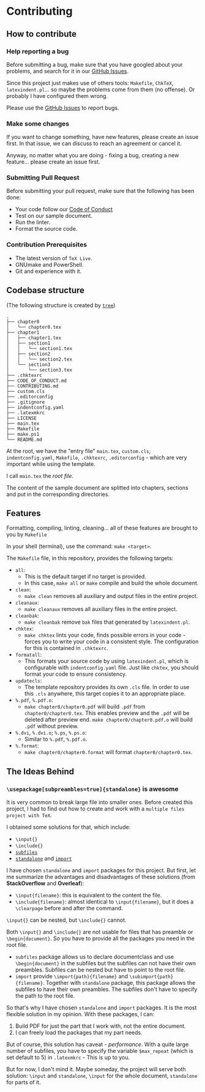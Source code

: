 # Contributing

## How to contribute

### Help reporting a bug

Before submitting a bug, make sure that you have googled about your problems, and search for it in our [GitHub Issues](https://github.com/git-tex/tex-make/issues).

Since this project just makes use of others tools: `Makefile`, `ChkTeX`, `latexindent.pl`... so maybe the problems come from them (no offense). Or probably I have configured them wrong.

Please use the [GitHub Issues](https://github.com/git-tex/tex-make/issues) to report bugs.

### Make some changes

If you want to change something, have new features, please create an issue first. In that issue, we can discuss to reach an agreement or cancel it.

Anyway, no matter what you are doing - fixing a bug, creating a new feature... please create an issue first.

### Submitting Pull Request

Before submitting your pull request, make sure that the following has been done:

-   Your code follow our [Code of Conduct](./CODE_OF_CONDUCT.md)
-   Test on our sample document.
-   Run the linter.
-   Format the source code.

### Contribution Prerequisites

-   The latest version of `TeX Live`.
-   GNUmake and PowerShell.
-   Git and experience with it.

## Codebase structure

(The following structure is created by [`tree`](<https://wikipedia.org/wiki/Tree_(command)>))

```
.
├── chapter0
│   └── chapter0.tex
├── chapter1
│   ├── chapter1.tex
│   ├── section1
│   │   └── section1.tex
│   ├── section2
│   │   └── section2.tex
│   └── section3
│       └── section3.tex
├── .chktexrc
├── CODE_OF_CONDUCT.md
├── CONTRIBUTING.md
├── custom.cls
├── .editorconfig
├── .gitignore
├── indentconfig.yaml
├── .latexmkrc
├── LICENSE
├── main.tex
├── Makefile
├── make.ps1
└── README.md
```

At the root, we have the "entry file" `main.tex`, `custom.cls`, `indentconfig.yaml`, `Makefile`, `.chktexrc`, `.editorconfig` - which are very important while using the template.

I call `main.tex` the _root file_.

The content of the sample document are splitted into chapters, sections and put in the corresponding directories.

## Features

Formatting, compiling, linting, cleaning... all of these features are brought to you by `Makefile`

In your shell (terminal), use the command: `make <target>`.

The `Makefile` file, in this repository, provides the following targets:

-   `all`:
    -   This is the default target if no target is provided.
    -   In this case, `make all` or `make` compile and build the whole document.
-   `clean`:
    -   `make clean` removes all auxiliary and output files in the entire project.
-   `cleanaux`:
    -   `make cleanaux` removes all auxiliary files in the entire project.
-   `cleanbak`:
    -   `make cleanbak` remove `bak` files that generated by `latexindent.pl`.
-   `chktex`:
    -   `make chktex` lints your code, finds possible errors in your code - forces you to write your code in a consistent style. The configuration for this is contained in `.chktexrc`.
-   `formatall`:
    -   This formats your source code by using `latexindent.pl`, which is configurable with `indentconfig.yaml` file. Just like `chktex`, you should format your code to ensure consistency.
-   `updatecls`:
    -   The template repository provides its own `.cls` file. In order to use this `.cls` anywhere, this target copies it to an appropriate place.
-   `%.pdf`, `%.pdf.o`:
    -   `make chapter0/chapter0.pdf` will build `.pdf` from `chapter0/chapter0.tex`. This enables preview and the `.pdf` will be deleted after preview end. `make chapter0/chapter0.pdf.o` will build `.pdf` without preview.
-   `%.dvi`, `%.dvi.o`; `%.ps`, `%.ps.o`:
    -   Similar to `%.pdf`, `%.pdf.o`.
-   `%.format`:
    -   `make chapter0/chapter0.format` will format `chapter0/chapter0.tex`.

## The Ideas Behind

### `\usepackage[subpreambles=true]{standalone}` is awesome

It is very common to break large file into smaller ones. Before created this project, I had to find out how to create and work with a `multiple files project with TeX`.

I obtained some solutions for that, which include:

-   `\input{}`
-   `\include{}`
-   [`subfiles`](https://ctan.org/pkg/subfiles)
-   [`standalone`](https://ctan.org/pkg/standalone) and [`import`](https://ctan.org/pkg/import)

I have chosen `standalone` and `import` packages for this project. But first, let me summarize the advantages and disadvantages of these solutions (from **StackOverflow** and **Overleaf**):

-   `\input{filename}`: this is equivalent to the content the file.
-   `\include{filename}`: almost identical to `\input{filename}`, but it does a `\clearpage` before and after the command.

`\input{}` can be nested, but `\include{}` cannot.

Both `\input{}` and `\include{}` are not usable for files that has preamble or `\begin{document}`. So you have to provide all the packages you need in the root file.

-   `subfiles` package allows us to declare documentclass and use `\begin{document}` in the subfiles but the subfiles can not have their own preambles. Subfiles can be nested but have to point to the root file.
-   `import` provide `\import{path}{filename}` and `\subimport{path}{filename}`. Together with `standalone` package, this package allows the subfiles to have their own preambles. The subfiles don't have to specify the path to the root file.

So that's why I have chosen `standalone` and `import` packages. It is the most flexible solution in my opinion. With these packages, I can:

1.  Build PDF for just the part that I work with, not the entire document.
2.  I can freely load the packages that my part needs.

But of course, this solution has caveat - _performance_. With a quite large number of subfiles, you have to specify the variable `$max_repeat` (which is set default to 5) in `.latexmkrc` - This is up to you.

But for now, I don't mind it. Maybe someday, the project will serve both solution: `\input` and `standalone`, `\input` for the whole document, `standalone` for parts of it.
